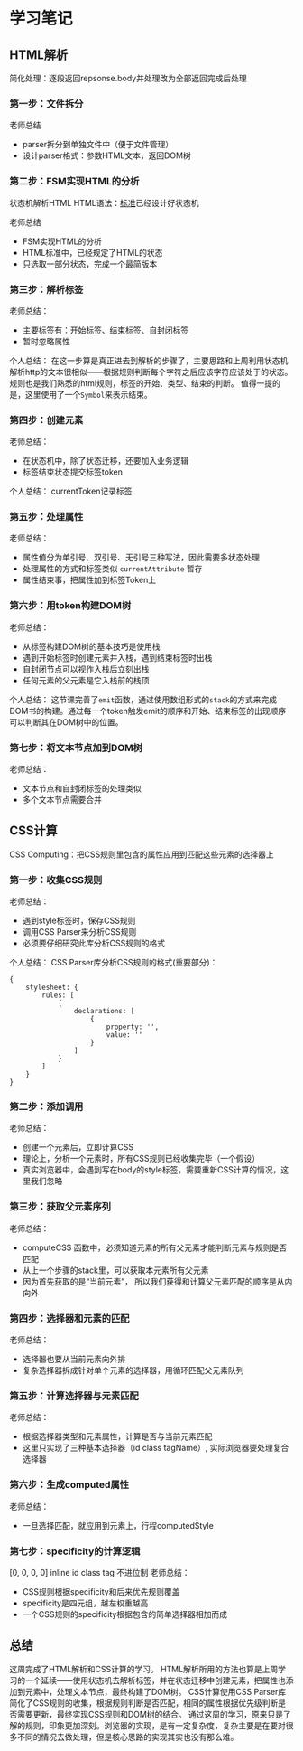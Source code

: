 # 学习笔记

## HTML解析
简化处理：逐段返回repsonse.body并处理改为全部返回完成后处理

### 第一步：文件拆分
老师总结
- parser拆分到单独文件中（便于文件管理）
- 设计parser格式：参数HTML文本，返回DOM树

### 第二步：FSM实现HTML的分析
状态机解析HTML
HTML语法：[标准](https://html.spec.whatwg.org/multipage/#toc-syntax)已经设计好状态机

老师总结
- FSM实现HTML的分析
- HTML标准中，已经规定了HTML的状态
- 只选取一部分状态，完成一个最简版本

### 第三步：解析标签
老师总结：
- 主要标签有：开始标签、结束标签、自封闭标签
- 暂时忽略属性

个人总结：
在这一步算是真正进去到解析的步骤了，主要思路和上周利用状态机解析http的文本很相似——根据规则判断每个字符之后应该字符应该处于的状态。
规则也是我们熟悉的html规则，标签的开始、类型、结束的判断。
值得一提的是，这里使用了一个`Symbol`来表示结束。

### 第四步：创建元素
老师总结：
- 在状态机中，除了状态迁移，还要加入业务逻辑
- 标签结束状态提交标签token

个人总结：
currentToken记录标签

### 第五步：处理属性
老师总结：
- 属性值分为单引号、双引号、无引号三种写法，因此需要多状态处理
- 处理属性的方式和标签类似 `currentAttribute` 暂存
- 属性结束事，把属性加到标签Token上

### 第六步：用token构建DOM树
老师总结：
- 从标签构建DOM树的基本技巧是使用栈
- 遇到开始标签时创建元素并入栈，遇到结束标签时出栈
- 自封闭节点可以视作入栈后立刻出栈
- 任何元素的父元素是它入栈前的栈顶

个人总结：
这节课完善了`emit`函数，通过使用数组形式的`stack`的方式来完成DOM书的构建。通过每一个token触发emit的顺序和开始、结束标签的出现顺序可以判断其在DOM树中的位置。

### 第七步：将文本节点加到DOM树
老师总结：
- 文本节点和自封闭标签的处理类似
- 多个文本节点需要合并

## CSS计算
CSS Computing：把CSS规则里包含的属性应用到匹配这些元素的选择器上
### 第一步：收集CSS规则
老师总结：
- 遇到style标签时，保存CSS规则
- 调用CSS Parser来分析CSS规则
- 必须要仔细研究此库分析CSS规则的格式

个人总结：
CSS Parser库分析CSS规则的格式(重要部分)：
```
{
    stylesheet: {
        rules: [
            {
                declarations: [
                    {
                        property: '',
                        value: ''
                    }
                ]
            }
        ]
    }
}
```
### 第二步：添加调用
老师总结：
- 创建一个元素后，立即计算CSS
- 理论上，分析一个元素时，所有CSS规则已经收集完毕（一个假设）
- 真实浏览器中，会遇到写在body的style标签，需要重新CSS计算的情况，这里我们忽略

### 第三步：获取父元素序列
老师总结：
- computeCSS 函数中，必须知道元素的所有父元素才能判断元素与规则是否匹配
- 从上一个步骤的stack里，可以获取本元素所有父元素
- 因为首先获取的是“当前元素”， 所以我们获得和计算父元素匹配的顺序是从内向外

### 第四步：选择器和元素的匹配
老师总结：
- 选择器也要从当前元素向外排
- 复杂选择器拆成针对单个元素的选择器，用循环匹配父元素队列

### 第五步：计算选择器与元素匹配
老师总结：
- 根据选择器类型和元素属性，计算是否与当前元素匹配
- 这里只实现了三种基本选择器（id class tagName）, 实际浏览器要处理复合选择器

### 第六步：生成computed属性
老师总结：
- 一旦选择匹配，就应用到元素上，行程computedStyle

### 第七步：specificity的计算逻辑
[0,       0,      0,       0]
inline    id      class    tag
不进位制
老师总结：
- CSS规则根据specificity和后来优先规则覆盖
- specificity是四元组，越左权重越高
- 一个CSS规则的specificity根据包含的简单选择器相加而成


## 总结
这周完成了HTML解析和CSS计算的学习。
HTML解析所用的方法也算是上周学习的一个延续——使用状态机去解析标签，并在状态迁移中创建元素，把属性也添加到元素中，处理文本节点，最终构建了DOM树。
CSS计算使用CSS Parser库简化了CSS规则的收集，根据规则判断是否匹配，相同的属性根据优先级判断是否需要更新，最终实现CSS规则和DOM树的结合。
通过这周的学习，原来只是了解的规则，印象更加深刻。浏览器的实现，是有一定复杂度，复杂主要是在要对很多不同的情况去做处理，但是核心思路的实现其实也没有那么难。


